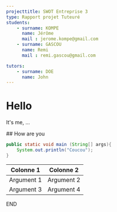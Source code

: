 ```yaml
---
projecttitle: SWOT Entreprise 3
type: Rapport projet Tuteuré
students:
	- surname: KOMPE
	  name: Jérôme
	  mail : jerome.kompe@gmail.com
	- surname: GASCOU
	  name: Remi
	  mail : remi.gascou@gmail.com

tutors:
	- surname: DOE
	  name: John
---
```


# Hello

It's me, ...

## How are you


```java
public static void main (String[] args){
	System.out.println("Coucou");
}
```


|Colonne 1|Colonne 2|
|-|-|
|Argument 1|Argument 2|
|Argument 3|Argument 4|

END
